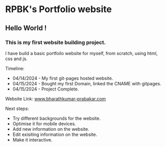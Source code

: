 # RPBK's Portfolio website

## Hello World !
### This is my first website building project.
I have build a basic portfoilo website for myself, from scratch, using html, css and js.

Timeline:
- 04/14/2024 - My first git-pages hosted website.
- 04/15/2024 - Bought my first Domain, linked the CNAME with gitpages.
- 04/15/2024 - Project Complete.

Website Link: www.bharathkumar-prabakar.com

Next steps:
- Try different backgrounds for the website.
- Optimise it for mobile devices.
- Add new information on the website.
- Edit exisiting information on the website.
- Make it interactive.
